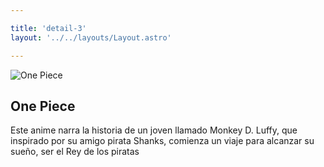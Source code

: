 ```yaml
---

title: 'detail-3'
layout: '../../layouts/Layout.astro'

---
```


<section class='flex gap-7 justify-center items-center flex-wrap text-white px-8% py-20'>
   <img class='rounded-xl' src="/images/OP16.jpg" alt="One Piece" />
   <div class='flex flex-col gap-4'>
   <h2 class='text-transparent bg-clip-text bg-gradient-to-br from-indigo-600 from-10% via-primary via-30% to-green-600 font-semibold'>One Piece</h2>
  
   <p class='max-w-md'>Este anime narra la historia de un joven llamado Monkey D. Luffy, que inspirado por su amigo pirata Shanks, comienza un viaje para alcanzar su sueño, ser el Rey de los piratas</p>

   </div>
</section>

<style>
   section{
      width:100%;
      min-height: calc(100vh - 52px)
   }
</style>